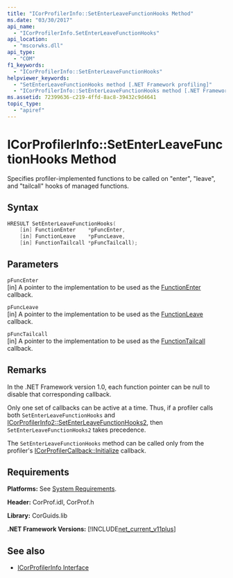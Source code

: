 ```yaml
---
title: "ICorProfilerInfo::SetEnterLeaveFunctionHooks Method"
ms.date: "03/30/2017"
api_name: 
  - "ICorProfilerInfo.SetEnterLeaveFunctionHooks"
api_location: 
  - "mscorwks.dll"
api_type: 
  - "COM"
f1_keywords: 
  - "ICorProfilerInfo::SetEnterLeaveFunctionHooks"
helpviewer_keywords: 
  - "SetEnterLeaveFunctionHooks method [.NET Framework profiling]"
  - "ICorProfilerInfo::SetEnterLeaveFunctionHooks method [.NET Framework profiling]"
ms.assetid: 72399636-c219-4ffd-8ac8-39432c9d4641
topic_type: 
  - "apiref"
---
```

# ICorProfilerInfo::SetEnterLeaveFunctionHooks Method
Specifies profiler-implemented functions to be called on "enter", "leave", and "tailcall" hooks of managed functions.  
  
## Syntax  
  
```cpp  
HRESULT SetEnterLeaveFunctionHooks(  
    [in] FunctionEnter    *pFuncEnter,  
    [in] FunctionLeave    *pFuncLeave,  
    [in] FunctionTailcall *pFuncTailcall);  
```  
  
## Parameters  
 `pFuncEnter`  
 [in] A pointer to the implementation to be used as the [FunctionEnter](functionenter-function.md) callback.  
  
 `pFuncLeave`  
 [in] A pointer to the implementation to be used as the [FunctionLeave](functionleave-function.md) callback.  
  
 `pFuncTailcall`  
 [in] A pointer to the implementation to be used as the [FunctionTailcall](functiontailcall-function.md) callback.  
  
## Remarks  
 In the .NET Framework version 1.0, each function pointer can be null to disable that corresponding callback.  
  
 Only one set of callbacks can be active at a time. Thus, if a profiler calls both `SetEnterLeaveFunctionHooks` and [ICorProfilerInfo2::SetEnterLeaveFunctionHooks2](icorprofilerinfo2-setenterleavefunctionhooks2-method.md), then `SetEnterLeaveFunctionHooks2` takes precedence.  
  
 The `SetEnterLeaveFunctionHooks` method can be called only from the profiler's [ICorProfilerCallback::Initialize](icorprofilercallback-initialize-method.md) callback.  
  
## Requirements  
 **Platforms:** See [System Requirements](../../get-started/system-requirements.md).  
  
 **Header:** CorProf.idl, CorProf.h  
  
 **Library:** CorGuids.lib  
  
 **.NET Framework Versions:** [!INCLUDE[net_current_v11plus](../../../../includes/net-current-v11plus-md.md)]  
  
## See also

- [ICorProfilerInfo Interface](icorprofilerinfo-interface.md)
